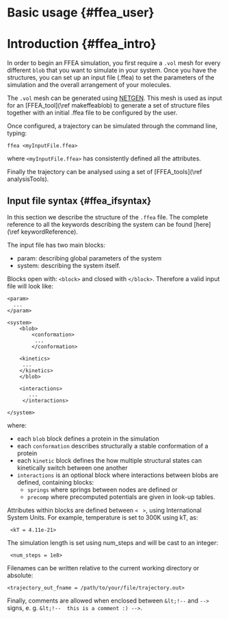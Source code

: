 Basic usage  {#ffea_user}
==========================


Introduction {#ffea_intro}
==========================

In order to begin an FFEA simulation, you first require a `.vol` mesh for every different 
 `blob` that you want to simulate in your system. Once you have the structures, you can set up an input 
 file (.ffea) to set the parameters of the simulation and the overall arrangement of your molecules. 

The `.vol` mesh can be generated using 
     [NETGEN](http://sourceforge.net/projects/netgen-mesher/). 
 This mesh is used as input for an [FFEA_tool](\ref makeffeablob)
 to generate a set of structure files together with an initial .ffea 
 file to be configured by the user. 

Once configured, a trajectory can be simulated through the command line, typing:

    ffea <myInputFile.ffea> 

where ` <myInputFile.ffea> ` has consistently defined all the attributes. 

Finally the trajectory can be analysed using a set of [FFEA_tools](\ref analysisTools).



Input file syntax {#ffea_ifsyntax}
-----------------
In this section we describe the structure of the `.ffea` file. The complete 
 reference to all the keywords describing the system can be found 
 [here](\ref keywordReference).

The input file has two main blocks: 
  * param: describing global parameters of the system
  * system: describing the system itself.

Blocks open with: ` <block> ` and closed with ` </block> `. Therefore a valid input file
 will look like:


    <param>
      ...
    </param>

    <system>
        <blob>
            <conformation>
             ...
            </conformation>

	    <kinetics>
	     ...
	    </kinetics>
        </blob>

        <interactions> 
           ...
         </interactions>

    </system>     

where:
  * each ` blob ` block defines a protein in the simulation
  * each ` conformation ` describes structurally a stable conformation of a protein
  * each ` kinetic ` block defines the how multiple structural states can kinetically switch between one another
  * ` interactions ` is an optional block where interactions between blobs are defined, containing blocks:
      - ` springs ` where springs between nodes are defined or 
      - ` precomp ` where precomputed potentials are given in look-up tables.

Attributes within blocks are defined between ` < ` `  > `, using International System Units. 
 For example, temperature is set to 300K using kT, as:
     
     <kT = 4.11e-21>

 The simulation length is set using num_steps and will be cast to an integer:

     <num_steps = 1e8>

 Filenames can be written relative to the current working directory or absolute:

    <trajectory_out_fname = /path/to/your/file/trajectory.out>

Finally, comments are allowed when enclosed between ` &lt;!-- ` and ` --> ` signs, 
  e. g. <!-- this is a comment that does not show off in the HTML version :) --> 
  ` &lt;!--  this is a comment :) --> `.

